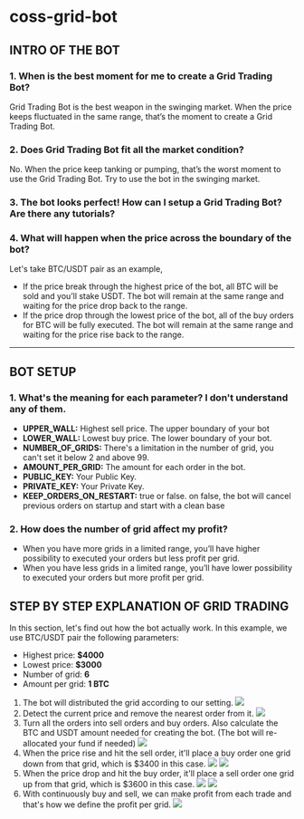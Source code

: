 # coss-grid-bot

## **INTRO OF THE BOT**

### 1. When is the best moment for me to create a Grid Trading Bot?
Grid Trading Bot is the best weapon in the swinging market. When the price keeps fluctuated in the same range, that’s the moment to create a Grid Trading Bot.

### 2. Does Grid Trading Bot fit all the market condition?
No. When the price keep tanking or pumping, that’s the worst moment to use the Grid Trading Bot. Try to use the bot in the swinging market.

### 3. The bot looks perfect! How can I setup a Grid Trading Bot? Are there any tutorials?


### 4. What will happen when the price across the boundary of the bot?
Let's take BTC/USDT pair as an example,
* If the price break through the highest price of the bot, all BTC will be sold and you’ll stake USDT. The bot will remain at the same range and waiting for the price drop back to the range.
* If the price drop through the lowest price of the bot, all of the buy orders for BTC will be fully executed. The bot will remain at the same range and waiting for the price rise back to the range.


---

	
## **BOT SETUP**

### 1. What's the meaning for each parameter? I don't understand any of them.
* **UPPER_WALL:** Highest sell price. The upper boundary of your bot
* **LOWER_WALL:** Lowest buy price. The lower boundary of your bot.
* **NUMBER_OF_GRIDS:** There's a limitation in the number of grid, you can't set it below 2 and above 99.
* **AMOUNT_PER_GRID:** The amount for each order in the bot.
* **PUBLIC_KEY:** Your Public Key.
* **PRIVATE_KEY:** Your Private Key.
* **KEEP_ORDERS_ON_RESTART:** true or false. on false, the bot will cancel previous orders on startup and start with a clean base

### 2. How does the number of grid affect my profit?
* When you have more grids in a limited range, you’ll have higher possibility to executed your orders but less profit per grid.
* When you have less grids in a limited range, you’ll have lower possibility to executed your orders but more profit per grid.


## STEP BY STEP EXPLANATION OF GRID TRADING 

In this section, let's find out how the bot actually work. In this example, we use BTC/USDT pair the following parameters:
* Highest price: **$4000**
* Lowest price: **$3000**
* Number of grid: **6**
* Amount per grid: **1 BTC**

1. The bot will distributed the grid according to our setting.
![](https://i.imgur.com/2Hx78IY.png)
2. Detect the current price and remove the nearest order from it.
![](https://i.imgur.com/pkUcxk8.png)
3. Turn all the orders into sell orders and buy orders. Also calculate the BTC and USDT amount needed for creating the bot. (The bot will re-allocated your fund if needed)
![](https://i.imgur.com/GdSYoF1.png)
4. When the price rise and hit the sell order, it'll place a buy order one grid down from that grid, which is $3400 in this case.
![](https://i.imgur.com/4OZr1Ox.png)
![](https://i.imgur.com/7Bn5Dk5.png)
5. When the price drop and hit the buy order, it'll place a sell order one grid up from that grid, which is $3600 in this case.
![](https://i.imgur.com/DL3qpb5.png)
![](https://i.imgur.com/1Y4wPnQ.png)
6. With continuously buy and sell, we can make profit from each trade and that's how we define the profit per grid.
![](https://i.imgur.com/chvsPkL.png)






